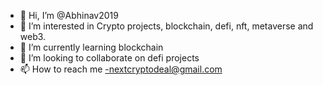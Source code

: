 - 👋 Hi, I’m @Abhinav2019
- 👀 I’m interested in Crypto projects, blockchain, defi, nft, metaverse and web3.
- 🌱 I’m currently learning blockchain
- 💞️ I’m looking to collaborate on defi projects
- 📫 How to reach me -nextcryptodeal@gmail.com

<!---
Abhinav2019/Abhinav2019 is a ✨ special ✨ repository because its `README.md` (this file) appears on your GitHub profile.
You can click the Preview link to take a look at your changes.
--->
